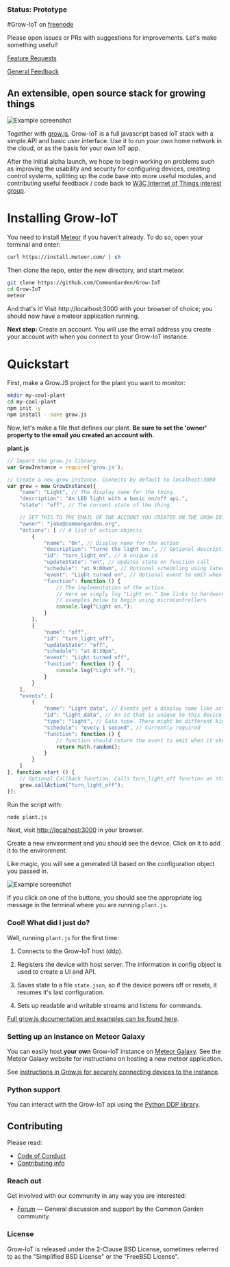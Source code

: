### Status: Prototype
\#Grow-IoT on [freenode](https://webchat.freenode.net/)

Please open issues or PRs with suggestions for improvements. Let's make something useful!

<!-- Should we just use gitter or IRC? -->
<!-- [![Slack Status](http://slack.commongarden.org/badge.svg)](http://slack.commongarden.org) -->

[Feature Requests](http://forum.commongarden.org/c/feature-requests)

[General Feedback](http://forum.commongarden.org/c/feedback)

## An extensible, open source stack for growing things

![Example screenshot](https://raw.githubusercontent.com/CommonGarden/Grow-IoT/master/public/example.png)

Together with [grow.js](https://github.com/CommonGarden/grow.js), Grow-IoT is a full javascript based IoT stack with a simple API and basic user interface. Use it to run *your own* home network in the cloud, or as the basis for your own IoT app.

After the initial alpha launch, we hope to begin working on problems such as improving the usability and security for configuring devices, creating control systems, splitting up the code base into more useful modules, and contributing useful feedback / code back to [W3C Internet of Things interest group](https://github.com/w3c/web-of-things-framework).

# Installing Grow-IoT

You need to install [Meteor](https://www.meteor.com/) if you haven't already. To do so, open your terminal and enter:
```bash
curl https://install.meteor.com/ | sh
```

Then clone the repo, enter the new directory, and start meteor.

```bash
git clone https://github.com/CommonGarden/Grow-IoT
cd Grow-IoT
meteor
```

And that's it! Visit http://localhost:3000 with your browser of choice; you should now have a meteor application running.

**Next step:** Create an account. You will use the email address you create your account with when you connect to your Grow-IoT instance.

# Quickstart

First, make a Grow.JS project for the plant you want to monitor:

```bash
mkdir my-cool-plant
cd my-cool-plant
npm init -y
npm install --save grow.js
```

Now, let's make a file that defines our plant. **Be sure to set the 'owner' property to the email you created an account with.**

**plant.js**

```javascript
// Import the grow.js library.
var GrowInstance = require('grow.js');

// Create a new grow instance. Connects by default to localhost:3000
var grow = new GrowInstance({
    "name": "Light", // The display name for the thing.
    "description": "An LED light with a basic on/off api.",
    "state": "off", // The current state of the thing.

    // SET THIS TO THE EMAIL OF THE ACCOUNT YOU CREATED ON THE GROW-IOT APP.
    "owner": "jake@commongarden.org",
    "actions": [ // A list of action objects
        {
            "name": "On", // Display name for the action
            "description": "Turns the light on.", // Optional description
            "id": "turn_light_on", // A unique id
            "updateState": "on", // Updates state on function call
            "schedule": "at 9:00am", // Optional scheduling using later.js
            "event": "Light turned on", // Optional event to emit when called.
            "function": function () {
                // The implementation of the action.
                // Here we simply log "Light on." See links to hardware
                // examples below to begin using microcontrollers
                console.log("Light on."); 
            }
        },
        {
            "name": "off",
            "id": "turn_light_off",
            "updateState": "off",
            "schedule": "at 8:30pm",
            "event": "Light turned off",
            "function": function () {
                console.log("Light off.");
            }
        }
    ],
    "events": [
        {
            "name": "Light data", // Events get a display name like actions
            "id": "light_data", // An id that is unique to this device
            "type": "light", // Data type. There might be different kinds of events?
            "schedule": "every 1 second", // Currently required
            "function": function () {
                // function should return the event to emit when it should be emited.
                return Math.random();
            }
        }
    ]
}, function start () {
    // Optional Callback function. Calls turn_light_off function on start.
    grow.callAction("turn_light_off");
});
```

Run the script with:

```bash
node plant.js
```

Next, visit [http://localhost:3000](http://localhost:3000) in your browser.

Create a new environment and you should see the device. Click on it to add it to the environment.

Like magic, you will see a generated UI based on the configuration object you passed in.

![Example screenshot](https://raw.githubusercontent.com/CommonGarden/Grow-IoT/master/public/example.png)

If you click on one of the buttons, you should see the appropriate log message in the terminal where you are running `plant.js`.

### Cool! What did I just do? 

Well, running `plant.js` for the first time:

1. Connects to the Grow-IoT host (ddp).

2. Registers the device with host server. The information in config object is used to create a UI and API.

3. Saves state to a file `state.json`, so if the device powers off or resets, it resumes it's last configuration.

4. Sets up readable and writable streams and listens for commands.

[Full grow.js documentation and examples can be found here](http://commongarden.github.io/grow.js/).

### Setting up an instance on Meteor Galaxy

You can easily host **your own** Grow-IoT instance on [Meteor Galaxy](https://galaxy.meteor.com/). See the Meteor Galaxy website for instructions on hosting a new meteor application.

See [instructions in Grow.js for securely connecting devices to the instance](https://github.com/CommonGarden/grow.js).

### Python support
You can interact with the Grow-IoT api using the [Python DDP library](https://github.com/hharnisc/python-ddp).

## Contributing

Please read:
* [Code of Conduct](https://github.com/CommonGarden/Organization/blob/master/code-of-conduct.md)
* [Contributing info](https://github.com/CommonGarden/Organization/blob/master/contributing.md)

### Reach out
Get involved with our community in any way you are interested:

<!-- * [Join us on Slack](http://slack.commongarden.org) — Collaboration and real time discussions. -->
* [Forum](http://forum.commongarden.org/) — General discussion and support by the Common Garden community.

### License
Grow-IoT is released under the 2-Clause BSD License, sometimes referred to as the "Simplified BSD License" or the "FreeBSD License". 
